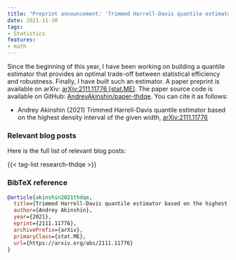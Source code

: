 ```yaml
---
title: "Preprint announcement: 'Trimmed Harrell-Davis quantile estimator based on the highest density interval of the given width'"
date: 2021-11-30
tags:
- Statistics
features:
- math
---
```


Since the beginning of this year, I have been working on building a quantile estimator
  that provides an optimal trade-off between statistical efficiency and robustness.
Finally, I have built such an estimator.
A paper preprint is available on arXiv:
  [arXiv:2111.11776 [stat.ME]](https://arxiv.org/abs/2111.11776).
The paper source code is available on GitHub:
  [AndreyAkinshin/paper-thdqe](https://github.com/AndreyAkinshin/paper-thdqe).
You can cite it as follows:

* Andrey Akinshin (2021)
  Trimmed Harrell-Davis quantile estimator based on the highest density interval of the given width,
  [arXiv:2111.11776](https://arxiv.org/abs/2111.11776)

<!--more-->

### Relevant blog posts

Here is the full list of relevant blog posts:

{{< tag-list research-thdqe >}}

### BibTeX reference

```bib
@article{akinshin2021thdqe,
  title={Trimmed Harrell-Davis quantile estimator based on the highest density interval of the given width},
  author={Andrey Akinshin},
  year={2021},
  eprint={2111.11776},
  archivePrefix={arXiv},
  primaryClass={stat.ME},
  url={https://arxiv.org/abs/2111.11776}
}
```